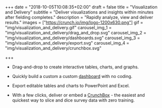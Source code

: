 +++
date = "2018-10-05T10:08:35+02:00"
draft = false
title = "Visualization and Delivery"
subtitle = "Deliver visualizations and insights within minutes after fielding completes."
description = "Rapidly analyze, view and deliver results."
images = ["https://crunch.io/img/logo-1200x630.png"]
gif = "img/visualization_and_delivery.gif"
carousel_img_1 = "img/visualization_and_delivery/drag_and_drop.svg"
carousel_img_2 = "img/visualization_and_delivery/dashboards.svg"
carousel_img_3 = "img/visualization_and_delivery/export.svg"
carousel_img_4 = "img/visualization_and_delivery/crunchbox.svg"

+++

* Drag-and-drop to create interactive tables, charts, and graphs.

* Quickly build a custom a custom [dashboard](dashboards) with no coding.

* Export editable tables and charts to PowerPoint and Excel.

* With a few clicks, deliver or embed a [CrunchBox](crunchbox) - the easiest and quickest way to slice and dice survey data with zero training.
